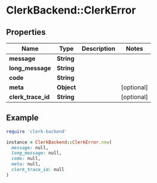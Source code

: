# ClerkBackend::ClerkError

## Properties

| Name | Type | Description | Notes |
| ---- | ---- | ----------- | ----- |
| **message** | **String** |  |  |
| **long_message** | **String** |  |  |
| **code** | **String** |  |  |
| **meta** | **Object** |  | [optional] |
| **clerk_trace_id** | **String** |  | [optional] |

## Example

```ruby
require 'clerk-backend'

instance = ClerkBackend::ClerkError.new(
  message: null,
  long_message: null,
  code: null,
  meta: null,
  clerk_trace_id: null
)
```

